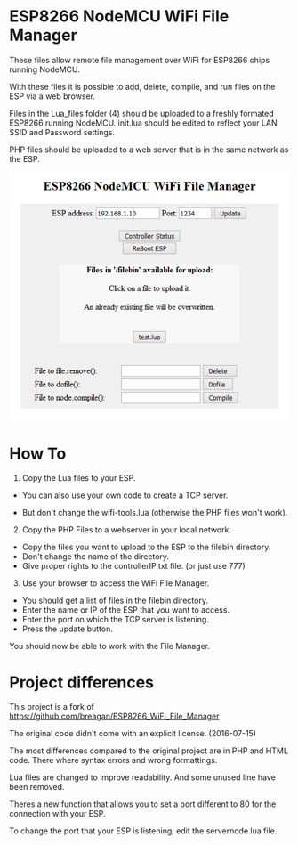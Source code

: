 # ESP8266 NodeMCU WiFi File Manager
These files allow remote file management over WiFi for ESP8266 chips running NodeMCU.

With these files it is possible to add, delete, compile, and run files on the ESP via a web browser.


Files in the Lua_files folder (4) should be uploaded to a freshly formated ESP8266 running NodeMCU.
init.lua should be edited to reflect your LAN SSID and Password settings.

PHP files should be uploaded to a web server that is in the same network as the ESP.

![Screenshot Index](/pics/screenshot-index.png?raw=true)

# How To
1. Copy the Lua files to your ESP.

  * You can also use your own code to create a TCP server.

  * But don't change the wifi-tools.lua (otherwise the PHP files won't work).


2. Copy the PHP Files to a webserver in your local network.

  * Copy the files you want to upload to the ESP to the filebin directory.
  * Don't change the name of the directory.
  * Give proper rights to the controllerIP.txt file. (or just use 777)


3. Use your browser to access the WiFi File Manager.

  * You should get a list of files in the filebin directory.
  * Enter the name or IP of the ESP that you want to access.
  * Enter the port on which the TCP server is listening.
  * Press the update button.

You should now be able to work with the File Manager.

# Project differences
This project is a fork of https://github.com/breagan/ESP8266_WiFi_File_Manager

The original code didn't come with an explicit license. (2016-07-15)

The most differences compared to the original project are in PHP and HTML code.
There where syntax errors and wrong formattings.

Lua files are changed to improve readability.
And some unused line have been removed.

Theres a new function that allows you to set a port different to 80 for the connection with your ESP.

To change the port that your ESP is listening, edit the servernode.lua file.
